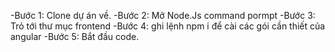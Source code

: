 -Bước 1: Clone dự án về.
-Bước 2: Mở Node.Js command pormpt
-Bước 3: Trỏ tới thư mục frontend
-Bước 4: ghi lệnh npm i để cài các gói cần thiết của angular
-Bước 5: Bắt đầu code.
